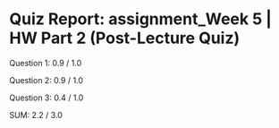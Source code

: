 # Quiz Report: assignment_Week 5 | HW Part 2 (Post-Lecture Quiz)

Question 1: 0.9 / 1.0

Question 2: 0.9 / 1.0

Question 3: 0.4 / 1.0

SUM: 2.2 / 3.0
